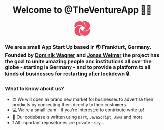 <div align="center">
  <h1>Welcome to @TheVentureApp ✌🏽</h1>
</div>

<div align="center">
  <img src="https://github.com/TheVentureApp/RepoAssets/blob/master/logo.png?raw=true" width="50px">
</div>

<div>
  <h3> We are a small App Start Up based in 🌏 Frankfurt, Germany. Founded by <a href="mailto:d.wagner@venture-app.org">Dominik Wagner</a> and <a href="https://github.com/jonas-weimar/" target="_blank">Jonas Weimar</a> the project has the goal to unite amazing people and institutions all over the globe - starting in Germany - and to provide a platform to all kinds of businesses for restarting after lockdown 🔒.
  </h3>
</div>


### What to know about us?
- ⚖️ We will open an brand new market for businesses to advertise their products by connecting them directly to their customers
- 💻 We're a small team - if you're interested to contribute write us!
- 🌱 Our codebase is written using `Dart`, `JavaScript`, `Java` and more
- ❗️ All important reposetories are private - sry...
